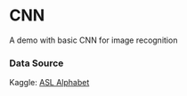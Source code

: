 # CNN
A demo with basic CNN for image recognition 

### Data Source
Kaggle: [ASL Alphabet](https://www.kaggle.com/grassknoted/asl-alphabet)
